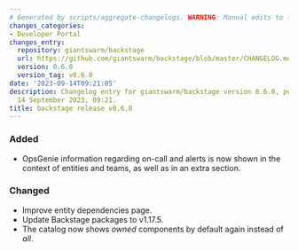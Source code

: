```yaml
---
# Generated by scripts/aggregate-changelogs. WARNING: Manual edits to this files will be overwritten.
changes_categories:
- Developer Portal
changes_entry:
  repository: giantswarm/backstage
  url: https://github.com/giantswarm/backstage/blob/master/CHANGELOG.md#060---2023-09-14
  version: 0.6.0
  version_tag: v0.6.0
date: '2023-09-14T09:21:05'
description: Changelog entry for giantswarm/backstage version 0.6.0, published on
  14 September 2023, 09:21.
title: backstage release v0.6.0
---
```


### Added
- OpsGenie information regarding on-call and alerts is now shown in the context of entities and teams, as well as in an extra section.
### Changed
- Improve entity dependencies page.
- Update Backstage packages to v1.17.5.
- The catalog now shows _owned_ components by default again instead of _all_.
